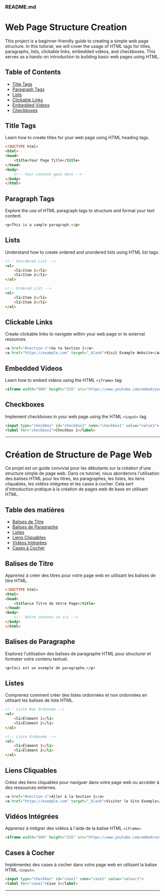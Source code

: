 ### README.md

# Web Page Structure Creation

This project is a beginner-friendly guide to creating a simple web page structure. In this tutorial, we will cover the usage of HTML tags for titles, paragraphs, lists, clickable links, embedded videos, and checkboxes. This serves as a hands-on introduction to building basic web pages using HTML.

## Table of Contents
- [Title Tags](#title-tags)
- [Paragraph Tags](#paragraph-tags)
- [Lists](#lists)
- [Clickable Links](#clickable-links)
- [Embedded Videos](#embedded-videos)
- [Checkboxes](#checkboxes)


## Title Tags
Learn how to create titles for your web page using HTML heading tags.

```html
<!DOCTYPE html>
<html>
<head>
    <title>Your Page Title</title>
</head>
<body>
    <!-- Your content goes here -->
</body>
</html>
```

## Paragraph Tags
Explore the use of HTML paragraph tags to structure and format your text content.

```html
<p>This is a sample paragraph.</p>
```

## Lists
Understand how to create ordered and unordered lists using HTML list tags.

```html
<!-- Unordered List -->
<ul>
    <li>Item 1</li>
    <li>Item 2</li>
</ul>

<!-- Ordered List -->
<ol>
    <li>Item 1</li>
    <li>Item 2</li>
</ol>
```

## Clickable Links
Create clickable links to navigate within your web page or to external resources.

```html
<a href="#section-1">Go to Section 1</a>
<a href="https://example.com" target="_blank">Visit Example Website</a>
```

## Embedded Videos
Learn how to embed videos using the HTML `<iframe>` tag.

```html
<iframe width="560" height="315" src="https://www.youtube.com/embed/your-video-id" frameborder="0" allowfullscreen></iframe>
```

## Checkboxes
Implement checkboxes in your web page using the HTML `<input>` tag.

```html
<input type="checkbox" id="checkbox1" name="checkbox1" value="value1">
<label for="checkbox1">Checkbox 1</label>
```

---

# Création de Structure de Page Web

Ce projet est un guide convivial pour les débutants sur la création d'une structure simple de page web. Dans ce tutoriel, nous aborderons l'utilisation des balises HTML pour les titres, les paragraphes, les listes, les liens cliquables, les vidéos intégrées et les cases à cocher. Cela sert d'introduction pratique à la création de pages web de base en utilisant HTML.

## Table des matières
- [Balises de Titre](#balises-de-titre)
- [Balises de Paragraphe](#balises-de-paragraphe)
- [Listes](#listes)
- [Liens Cliquables](#liens-cliquables)
- [Vidéos Intégrées](#vidéos-intégrées)
- [Cases à Cocher](#cases-à-cocher)


## Balises de Titre
Apprenez à créer des titres pour votre page web en utilisant les balises de titre HTML.

```html
<!DOCTYPE html>
<html>
<head>
    <title>Le Titre de Votre Page</title>
</head>
<body>
    <!-- Votre contenu va ici -->
</body>
</html>
```

## Balises de Paragraphe
Explorez l'utilisation des balises de paragraphe HTML pour structurer et formater votre contenu textuel.

```html
<p>Ceci est un exemple de paragraphe.</p>
```

## Listes
Comprenez comment créer des listes ordonnées et non ordonnées en utilisant les balises de liste HTML.

```html
<!-- Liste Non Ordonnée -->
<ul>
    <li>Élément 1</li>
    <li>Élément 2</li>
</ul>

<!-- Liste Ordonnée -->
<ol>
    <li>Élément 1</li>
    <li>Élément 2</li>
</ol>
```

## Liens Cliquables
Créez des liens cliquables pour naviguer dans votre page web ou accéder à des ressources externes.

```html
<a href="#section-1">Aller à la Section 1</a>
<a href="https://exemple.com" target="_blank">Visiter le Site Exemple</a>
```

## Vidéos Intégrées
Apprenez à intégrer des vidéos à l'aide de la balise HTML `<iframe>`.

```html
<iframe width="560" height="315" src="https://www.youtube.com/embed/votre-id-de-vidéo" frameborder="0" allowfullscreen></iframe>
```

## Cases à Cocher
Implémentez des cases à cocher dans votre page web en utilisant la balise HTML `<input>`.

```html
<input type="checkbox" id="case1" name="case1" value="valeur1">
<label for="case1">Case 1</label>
```

---
